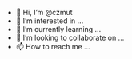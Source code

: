 - 👋 Hi, I’m @czmut
- 👀 I’m interested in ...
- 🌱 I’m currently learning ...
- 💞️ I’m looking to collaborate on ...
- 📫 How to reach me ...

<!---
czmut/czmut is a ✨ special ✨ repository because its `README.md` (this file) appears on your GitHub profile.
You can click the Preview link to take a look at your changes.
--->
